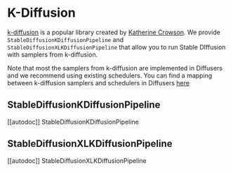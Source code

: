 <!--Copyright 2024 The HuggingFace Team. All rights reserved.

Licensed under the Apache License, Version 2.0 (the "License"); you may not use this file except in compliance with
the License. You may obtain a copy of the License at

http://www.apache.org/licenses/LICENSE-2.0

Unless required by applicable law or agreed to in writing, software distributed under the License is distributed on
an "AS IS" BASIS, WITHOUT WARRANTIES OR CONDITIONS OF ANY KIND, either express or implied. See the License for the
specific language governing permissions and limitations under the License.
-->

# K-Diffusion

[k-diffusion](https://github.com/crowsonkb/k-diffusion) is a popular library created by [Katherine Crowson](https://github.com/crowsonkb/). We provide `StableDiffusionKDiffusionPipeline` and `StableDiffusionXLKDiffusionPipeline` that allow you to run Stable DIffusion with samplers from k-diffusion.

Note that most the samplers from k-diffusion are implemented in Diffusers and we recommend using existing schedulers. You can find a mapping between k-diffusion samplers and schedulers in Diffusers [here](https://huggingface.co/docs/diffusers/api/schedulers/overview)


## StableDiffusionKDiffusionPipeline

[[autodoc]] StableDiffusionKDiffusionPipeline


## StableDiffusionXLKDiffusionPipeline

[[autodoc]] StableDiffusionXLKDiffusionPipeline